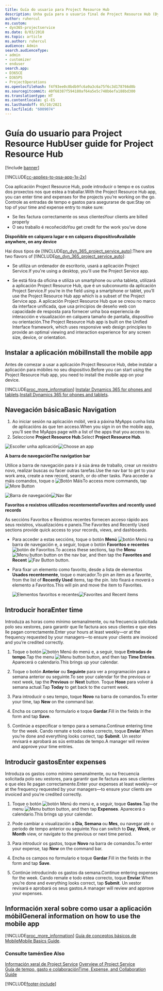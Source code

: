 ```yaml
---
title: Guía do usuario para Project Resource Hub
description: Unha guía para o usuario final de Project Resource Hub (Dynamics 365 for Project Service) | MicrosoftDocs
author: ruhercul
ms.custom:
- dyn365-projectservice
ms.date: 8/03/2018
ms.topic: article
ms.author: ruhercul
audience: Admin
search.audienceType:
- admin
- customizer
- enduser
search.app:
- D365CE
- D365PS
- ProjectOperations
ms.openlocfilehash: f4f93ee0c0bdb9fc6a9a3c6a75f6c3d178766d0b
ms.sourcegitcommit: 40f68387f594180af64a5e5c748b6efa188bd300
ms.translationtype: HT
ms.contentlocale: gl-ES
ms.lasthandoff: 05/10/2021
ms.locfileid: "6009074"
---
```

# <a name="user-guide-for-project-resource-hub"></a><span data-ttu-id="e9cdd-103">Guía do usuario para Project Resource Hub</span><span class="sxs-lookup"><span data-stu-id="e9cdd-103">User guide for Project Resource Hub</span></span>

[!include [banner](../includes/psa-now-project-operations.md)]

[!INCLUDE[cc-applies-to-psa-app-1x-2x](../includes/cc-applies-to-psa-app-1x-2x.md)]

<span data-ttu-id="e9cdd-104">Coa aplicación Project Resource Hub, pode introducir o tempo e os custos dos proxectos nos que estea a traballar.</span><span class="sxs-lookup"><span data-stu-id="e9cdd-104">With the Project Resource Hub app, you can enter time and expenses for the projects you’re working on the go.</span></span> <span data-ttu-id="e9cdd-105">Controle as entradas de tempo e gastos para asegurarse de que:</span><span class="sxs-lookup"><span data-stu-id="e9cdd-105">Stay on top of your time and expense entry to make sure:</span></span>

- <span data-ttu-id="e9cdd-106">Se lles factura correctamente os seus clientes</span><span class="sxs-lookup"><span data-stu-id="e9cdd-106">Your clients are billed properly</span></span>
- <span data-ttu-id="e9cdd-107">O seu traballo é recoñecido</span><span class="sxs-lookup"><span data-stu-id="e9cdd-107">You get credit for the work you’ve done</span></span>

<span data-ttu-id="e9cdd-108">**Dispoñible en calquera lugar e en calquera dispositivo**</span><span class="sxs-lookup"><span data-stu-id="e9cdd-108">**Available anywhere, on any device**</span></span>

<span data-ttu-id="e9cdd-109">Hai dous tipos de [!INCLUDE[pn_dyn_365_project_service_auto](../includes/pn-dyn-365-project-service-auto.md)]:</span><span class="sxs-lookup"><span data-stu-id="e9cdd-109">There are two flavors of [!INCLUDE[pn_dyn_365_project_service_auto](../includes/pn-dyn-365-project-service-auto.md)]:</span></span> 

- <span data-ttu-id="e9cdd-110">Se utiliza un ordenador de escritorio, usará a aplicación Project Service.</span><span class="sxs-lookup"><span data-stu-id="e9cdd-110">If you're using a desktop, you'll use the Project Service app.</span></span> 

- <span data-ttu-id="e9cdd-111">Se está fóra da oficina e utiliza un smartphone ou unha tableta, utilizará a aplicación Project Resource Hub, que é un subconxunto da aplicación Project Service.</span><span class="sxs-lookup"><span data-stu-id="e9cdd-111">If you’re in the field using a smartphone or tablet, you’ll use the Project Resource Hub app which is a subset of the Project Service  app.</span></span> <span data-ttu-id="e9cdd-112">A aplicación Project Resource Hub que se creou no marco da interface unificada, que usa principios de deseño web con capacidade de resposta para fornecer unha boa experiencia de interacción e visualización en calquera tamaño de pantalla, dispositivo ou orientación.</span><span class="sxs-lookup"><span data-stu-id="e9cdd-112">The Project Resource Hub app is built on the Unified Interface framework, which uses responsive web design principles to provide an optimal viewing and interaction experience for any screen size, device, or orientation.</span></span> 


## <a name="install-the-mobile-app"></a><span data-ttu-id="e9cdd-113">Instalar a aplicación móbil</span><span class="sxs-lookup"><span data-stu-id="e9cdd-113">Install the mobile app</span></span>
<span data-ttu-id="e9cdd-114">Antes de comezar a usar a aplicación Project Resource Hub, debe instalar a aplicación para móbiles no seu dispositivo.</span><span class="sxs-lookup"><span data-stu-id="e9cdd-114">Before you can start using the Project Resource Hub app, you need to install the mobile app on your device.</span></span> 

[!INCLUDE[proc_more_information](../includes/proc-more-information.md)] <span data-ttu-id="e9cdd-115">[Instalar Dynamics 365 for phones and tablets](/dynamics365/mobile-app/install-dynamics-365-for-phones-and-tablets).</span><span class="sxs-lookup"><span data-stu-id="e9cdd-115">[Install Dynamics 365 for phones and tablets](/dynamics365/mobile-app/install-dynamics-365-for-phones-and-tablets).</span></span>

## <a name="basic-navigation"></a><span data-ttu-id="e9cdd-116">Navegación básica</span><span class="sxs-lookup"><span data-stu-id="e9cdd-116">Basic Navigation</span></span>
1.  <span data-ttu-id="e9cdd-117">Ao iniciar sesión na aplicación móbil, verá a páxina MyApps cunha lista de aplicacións ás que ten acceso.</span><span class="sxs-lookup"><span data-stu-id="e9cdd-117">When you sign in on the mobile app, you’ll see the MyApps page with a list of the apps that you access to.</span></span> 
2.  <span data-ttu-id="e9cdd-118">Seleccione **Project Resource Hub**.</span><span class="sxs-lookup"><span data-stu-id="e9cdd-118">Select **Project Resource Hub**.</span></span>

<span data-ttu-id="e9cdd-119">![Escoller unha aplicación](media/chooseApp_1.png "Escoller unha aplicación")</span><span class="sxs-lookup"><span data-stu-id="e9cdd-119">![Choose an app](media/chooseApp_1.png "Choose an app")</span></span>

<span data-ttu-id="e9cdd-120">**A barra de navegación**</span><span class="sxs-lookup"><span data-stu-id="e9cdd-120">**The navigation bar**</span></span>

<span data-ttu-id="e9cdd-121">Utilice a barra de navegación para ir á súa área de traballo, crear un rexistro novo, realizar buscas ou facer outras tarefas.</span><span class="sxs-lookup"><span data-stu-id="e9cdd-121">Use the nav bar to get to your work area, create a new record, search, or do other tasks.</span></span> <span data-ttu-id="e9cdd-122">Para acceder a máis comandos, toque o ![Botón Máis](media/MoreButton.png "Botón Máis")</span><span class="sxs-lookup"><span data-stu-id="e9cdd-122">To access more commands, tap ![More Button](media/MoreButton.png "More Button")</span></span>

<span data-ttu-id="e9cdd-123">![Barra de navegación](media/NavBar_2.png "Barra de navegación")</span><span class="sxs-lookup"><span data-stu-id="e9cdd-123">![Nav Bar](media/NavBar_2.png "Nav Bar")</span></span>

<span data-ttu-id="e9cdd-124">**Favoritos e rexistros utilizados recentemente**</span><span class="sxs-lookup"><span data-stu-id="e9cdd-124">**Favorites and recently used records**</span></span>

<span data-ttu-id="e9cdd-125">As seccións Favoritos e Rexistros recentes fornecen acceso rápido aos seus rexistros, visualizacións e paneis.</span><span class="sxs-lookup"><span data-stu-id="e9cdd-125">The Favorites and Recently Used sections provide quick access to your records, views, and dashboards.</span></span> 

- <span data-ttu-id="e9cdd-126">Para acceder a estas seccións, toque o botón **Menú** ![botón Menú](media/MenuButton.png "Botón do menú") na barra de navegación e, a seguir, toque o botón **Favoritos e recentes** ![botón de Favoritos](media/FavButton.png "Botón Fav").</span><span class="sxs-lookup"><span data-stu-id="e9cdd-126">To access these sections, tap the **Menu** ![Menu button](media/MenuButton.png "Menu button") button on the nav bar, and then tap the **Favorites and Recent** ![Fav Button](media/FavButton.png "Fav Button") button.</span></span>

- <span data-ttu-id="e9cdd-127">Para fixar un elemento como favorito, desde a lista de elementos **Usados recentemente**, toque o marcador.</span><span class="sxs-lookup"><span data-stu-id="e9cdd-127">To pin an item as a favorite, from the list of **Recently Used** items, tap the pin.</span></span> <span data-ttu-id="e9cdd-128">Isto fixará e moverá o elemento a Favoritos.</span><span class="sxs-lookup"><span data-stu-id="e9cdd-128">This will pin and move the item to Favorites.</span></span>

  <span data-ttu-id="e9cdd-129">![Elementos favoritos e recentes](media/Favs_3.png "Elementos favoritos e recentes")</span><span class="sxs-lookup"><span data-stu-id="e9cdd-129">![Favorites and Recent items](media/Favs_3.png "Favorites and Recent items")</span></span>
 
## <a name="enter-time"></a><span data-ttu-id="e9cdd-130">Introducir hora</span><span class="sxs-lookup"><span data-stu-id="e9cdd-130">Enter time</span></span>
<span data-ttu-id="e9cdd-131">Introduza as horas como mínimo semanalmente, ou na frecuencia solicitada polo seu xestores, para garantir que lle factura aos seus clientes e que eles lle pagan correctamente.</span><span class="sxs-lookup"><span data-stu-id="e9cdd-131">Enter your hours at least weekly—or at the frequency requested by your managers—to ensure your clients are invoiced and you’re credited correctly.</span></span>

1. <span data-ttu-id="e9cdd-132">Toque o botón ![botón Menú](media/MenuButton.png "Botón do menú") do menú e, a seguir, toque **Entradas de tempo**.</span><span class="sxs-lookup"><span data-stu-id="e9cdd-132">Tap the menu ![Menu button](media/MenuButton.png "Menu button") button, and then tap **Time Entries**.</span></span> <span data-ttu-id="e9cdd-133">Aparecerá o calendario.</span><span class="sxs-lookup"><span data-stu-id="e9cdd-133">This brings up your calendar.</span></span>

2. <span data-ttu-id="e9cdd-134">Toque o botón **Anterior** ou **Seguinte** para ver a programación para a semana anterior ou seguinte.</span><span class="sxs-lookup"><span data-stu-id="e9cdd-134">To see your calendar for the previous or next week, tap the **Previous** or **Next** button.</span></span> <span data-ttu-id="e9cdd-135">Toque **Hoxe** para volver á semana actual.</span><span class="sxs-lookup"><span data-stu-id="e9cdd-135">Tap **Today** to get back to the current week.</span></span>

3. <span data-ttu-id="e9cdd-136">Para introducir o seu tempo, toque **Novo** na barra de comandos.</span><span class="sxs-lookup"><span data-stu-id="e9cdd-136">To enter your time, tap **New** on the command bar.</span></span> 

4. <span data-ttu-id="e9cdd-137">Encha os campos no formulario e toque **Gardar**.</span><span class="sxs-lookup"><span data-stu-id="e9cdd-137">Fill in the fields in the form and tap **Save**.</span></span>

5. <span data-ttu-id="e9cdd-138">Continúe a especificar o tempo para a semana.</span><span class="sxs-lookup"><span data-stu-id="e9cdd-138">Continue entering time for the week.</span></span> <span data-ttu-id="e9cdd-139">Cando remate e todo estea correcto, toque **Enviar**.</span><span class="sxs-lookup"><span data-stu-id="e9cdd-139">When you’re done and everything looks correct, tap **Submit**.</span></span> <span data-ttu-id="e9cdd-140">Un xestor revisará e aprobará as sús entradas de tempo.</span><span class="sxs-lookup"><span data-stu-id="e9cdd-140">A manager will review and approve your time entries.</span></span>

## <a name="enter-expenses"></a><span data-ttu-id="e9cdd-141">Introducir gastos</span><span class="sxs-lookup"><span data-stu-id="e9cdd-141">Enter expenses</span></span> 
<span data-ttu-id="e9cdd-142">Introduza os gastos como mínimo semanalmente, ou na frecuencia solicitada polo seu xestores, para garantir que lle factura aos seus clientes e que eles lle pagan correctamente.</span><span class="sxs-lookup"><span data-stu-id="e9cdd-142">Enter your expenses at least weekly—or at the frequency requested by your managers—to ensure your clients are invoiced and you’re credited correctly.</span></span>

1. <span data-ttu-id="e9cdd-143">Toque o botón ![botón Menú](media/MenuButton.png "Botón do menú") do menú e, a seguir, toque **Gastos**.</span><span class="sxs-lookup"><span data-stu-id="e9cdd-143">Tap the menu ![Menu button](media/MenuButton.png "Menu button") button, and then tap **Expenses**.</span></span> <span data-ttu-id="e9cdd-144">Aparecerá o calendario.</span><span class="sxs-lookup"><span data-stu-id="e9cdd-144">This brings up your calendar.</span></span>

2. <span data-ttu-id="e9cdd-145">Pode cambiar a visualización a **Día**, **Semana** ou **Mes**, ou navegar até o período de tempo anterior ou seguinte.</span><span class="sxs-lookup"><span data-stu-id="e9cdd-145">You can switch to **Day**, **Week**, or **Month** view, or navigate to the previous or next time period.</span></span> 

3. <span data-ttu-id="e9cdd-146">Para introducir os gastos, toque **Novo** na barra de comandos.</span><span class="sxs-lookup"><span data-stu-id="e9cdd-146">To enter your expense, tap **New** on the command bar.</span></span> 

4. <span data-ttu-id="e9cdd-147">Encha os campos no formulario e toque **Gardar**.</span><span class="sxs-lookup"><span data-stu-id="e9cdd-147">Fill in the fields in the form and tap **Save**.</span></span>

5. <span data-ttu-id="e9cdd-148">Continúe introducindo os gastos da semana.</span><span class="sxs-lookup"><span data-stu-id="e9cdd-148">Continue entering expenses for the week.</span></span> <span data-ttu-id="e9cdd-149">Cando remate e todo estea correcto, toque **Enviar**.</span><span class="sxs-lookup"><span data-stu-id="e9cdd-149">When you’re done and everything looks correct, tap **Submit**.</span></span> <span data-ttu-id="e9cdd-150">Un xestor revisará e aprobará os seus gastos.</span><span class="sxs-lookup"><span data-stu-id="e9cdd-150">A manager will review and approve your expenses.</span></span>

## <a name="general-information-on-how-to-use-the-mobile-app"></a><span data-ttu-id="e9cdd-151">Información xeral sobre como usar a aplicación móbil</span><span class="sxs-lookup"><span data-stu-id="e9cdd-151">General information on how to use the mobile app</span></span> 
[!INCLUDE[proc_more_information](../includes/proc-more-information.md)] <span data-ttu-id="e9cdd-152">[Guía de conceptos básicos de Mobile](/dynamics365/mobile-app/dynamics-365-phones-tablets-users-guide)</span><span class="sxs-lookup"><span data-stu-id="e9cdd-152">[Mobile Basics Guide](/dynamics365/mobile-app/dynamics-365-phones-tablets-users-guide).</span></span>

### <a name="see-also"></a><span data-ttu-id="e9cdd-153">Consulte tamén</span><span class="sxs-lookup"><span data-stu-id="e9cdd-153">See Also</span></span>  
 <span data-ttu-id="e9cdd-154">[Información xeral de Project Service](../psa/overview.md) </span><span class="sxs-lookup"><span data-stu-id="e9cdd-154">[Overview of Project Service](../psa/overview.md) </span></span>  
 [<span data-ttu-id="e9cdd-155">Guía de tempo, gasto e colaboración</span><span class="sxs-lookup"><span data-stu-id="e9cdd-155">Time, Expense, and Collaboration Guide</span></span>](../psa/time-expense-collaboration-guide.md)   
 


[!INCLUDE[footer-include](../includes/footer-banner.md)]